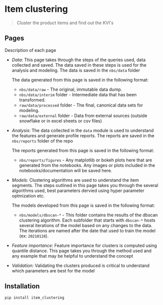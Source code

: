 # Item clustering
> Cluster the product items and find out the KVI's


## Pages

Description of each page

- _Data_: This page takes through the steps of the queries used, data collected and saved. The data saved in these steps is used for the analysis and modeling. The data is saved in the `nbs/data` folder

    The data generated from this page is saved in the following format:
    - `nbs/data/raw` - The original, immutable data dump.
    - `nbs/data/interim` folder - Intermediate data that has been transformed.
    - `raw/data/processed` folder - The final, canonical data sets for modeling.
    - `raw/data/external` folder - Data from external sources (outside snowflake or in excel sheets or csv files)

- _Analysis_: The data collected in the `data` module is used to understand the features and generate profile reports. The reports are saved in the `nbs/reports` folder of the repo
    
    The reports generated from this page is saved in the following format:
    - `nbs/reports/figures` - Any matplotlib or bokeh plots here that are generated from the notebooks. Any images or plots included in the notebooks/documentation will be saved here.

- _Models_: Clustering algorithms are used to understand the item segments. The steps outlined in this page takes you through the several algorithms used, best parameters dervied using hyper parameter optmization etc.

    The models developed from this page is saved in the following format:
    - `nbs/models/dbscan-*` - This folder contains the results of the dbscan clustering algorithm. Each subfolder that starts with `dbscan-*` hosts several iterations of the model based on any changes to the data. The iterations are named after the date that used to train the model (ex: `20210128`).

- _Feature importance_: Feature importance for clusters is computed using quantile distance. This page takes you through the method used and any example that may be helpful to understand the concept

- _Validation_: Validating the clusters produced is critical to understand which parameters are best for the model

## Installation

`pip install item_clustering`
